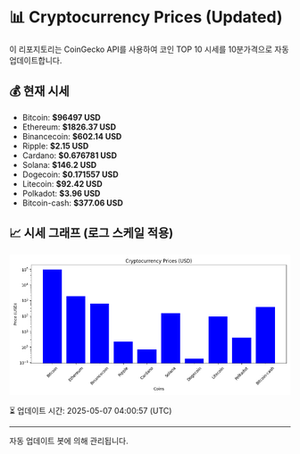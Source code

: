 
# 📊 Cryptocurrency Prices (Updated)

이 리포지토리는 CoinGecko API를 사용하여 코인 TOP 10 시세를 10분가격으로 자동 업데이트합니다.

## 💰 현재 시세
- Bitcoin: **$96497 USD**
- Ethereum: **$1826.37 USD**
- Binancecoin: **$602.14 USD**
- Ripple: **$2.15 USD**
- Cardano: **$0.676781 USD**
- Solana: **$146.2 USD**
- Dogecoin: **$0.171557 USD**
- Litecoin: **$92.42 USD**
- Polkadot: **$3.96 USD**
- Bitcoin-cash: **$377.06 USD**

## 📈 시세 그래프 (로그 스케일 적용)
![Crypto Prices](crypto_prices.png)

⏳ 업데이트 시간: 2025-05-07 04:00:57 (UTC)

---
자동 업데이트 봇에 의해 관리됩니다.
